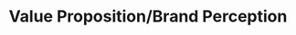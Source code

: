 ---
layout: default
title: "Value Proposition/Brand Perception"
parent: "Case Study: A Innovative Umbrella Venture"
---